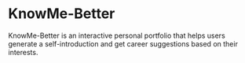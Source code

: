 # KnowMe-Better
KnowMe-Better is an interactive personal portfolio that helps users generate a self-introduction and get career suggestions based on their interests.
